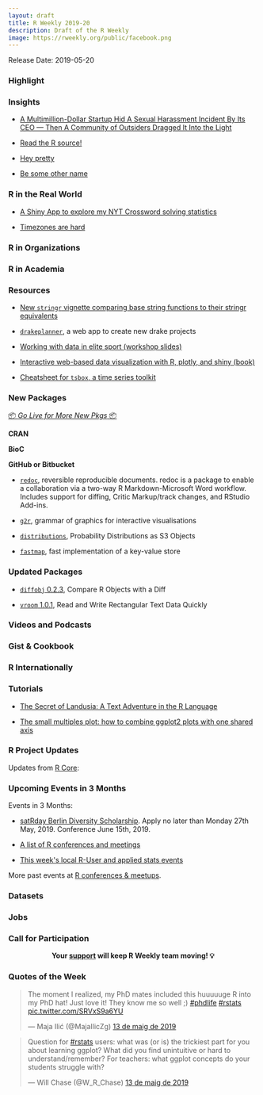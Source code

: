 ```yaml
---
layout: draft
title: R Weekly 2019-20
description: Draft of the R Weekly
image: https://rweekly.org/public/facebook.png
---
```


Release Date: 2019-05-20

###  Highlight



### Insights

+ [A Multimillion-Dollar Startup Hid A Sexual Harassment Incident By Its CEO — Then A Community of Outsiders Dragged It Into the Light](https://www.buzzfeednews.com/article/daveyalba/datacamp-sexual-harassment-metoo-tech-startup)

+ [Read the R source!](https://blog.r-hub.io/2019/05/14/read-the-source/)

+ [Hey pretty](https://djnavarro.net/post/hey-pretty/)

+ [Be some other name](https://djnavarro.net/post/be-some-other-name/)

### R in the Real World

+ [A Shiny App to explore my NYT Crossword solving statistics](https://aschep.shinyapps.io/crosswordapp/)

+ [Timezones are hard](http://www.citizen-statistician.org/2019/05/timezones-are-hard/)


###  R in Organizations



###  R in Academia



###  Resources

+ [New `stringr` vignette comparing base string functions to their stringr equivalents](https://stringr.tidyverse.org/articles/from-base.html)

+ [`drakeplanner`](https://github.com/wlandau/drakeplanner), a web app to create new drake projects

+ [Working with data in elite sport (workshop slides)](https://jacquietran.github.io/2019_may_rladies_akl/R/#1)

+ [Interactive web-based data visualization with R, plotly, and shiny (book)](https://plotly-r.com/)

+ [Cheatsheet for `tsbox`, a time series toolkit](https://github.com/rstudio/cheatsheets/raw/master/tsbox.pdf)

###  New Packages

<p class="added-hostname"><a href="https://rweekly.org/live" target="_blank" class="externalLink">📦 <i>Go Live for More New Pkgs</i> 📦</a></p>

**CRAN**



**BioC**

**GitHub or Bitbucket**

+ [`redoc`](https://noamross.github.io/redoc/), reversible reproducible documents. redoc is a package to enable a collaboration via a two-way R Markdown-Microsoft Word workflow. Includes support for diffing, Critic Markup/track changes, and RStudio Add-ins.

+ [`g2r`](https://g2r.dev/), grammar of graphics for interactive visualisations

+ [`distributions`](https://alexpghayes.github.io/distributions/), Probability Distributions as S3 Objects

+ [`fastmap`](https://r-lib.github.io/fastmap/), fast implementation of a key-value store

### Updated Packages

+ [`diffobj` 0.2.3](https://github.com/brodieG/diffobj), Compare R Objects with a Diff 

+ [`vroom` 1.0.1](http://vroom.r-lib.org/news/index.html#vroom-1-0-1), Read and Write Rectangular Text Data Quickly


###  Videos and Podcasts



### Gist & Cookbook



### R Internationally



###  Tutorials

+ [The Secret of Landusia: A Text Adventure in the R Language](https://lucidmanager.org/text-adventure/)

+ [The small multiples plot: how to combine ggplot2 plots with one shared axis](https://aosmith.rbind.io/2019/05/13/small-multiples-plot/)

<!--<div class="post-more-begi
n></div><div class="post-more-end"></div>-->

###  R Project Updates

Updates from [R Core](http://developer.r-project.org/blosxom.cgi/R-devel/NEWS):


###  Upcoming Events in 3 Months

Events in 3 Months:

+ [satRday Berlin Diversity Scholarship](https://berlin2019.satrdays.org/scholarships/). Apply no later than Monday 27th May, 2019. Conference June 15th, 2019.

+ [A list of R conferences and meetings](https://jumpingrivers.github.io/meetingsR/events.html)

+ [This week's local R-User and applied stats events](https://community.rstudio.com/c/irl)

More past events at [R conferences & meetups](https://conf.rweekly.org).

### Datasets




### Jobs




###  Call for Participation


<p class="hide-support added-hostname support-rweekly" style="text-align: center;font-weight: bold;">Your <a class="non-visited externalLink" href="https://www.patreon.com/rweekly" onclick="pas(this)">support</a> will keep R Weekly team moving! 💡</p>

###  Quotes of the Week

<blockquote class="twitter-tweet" data-lang="ca"><p lang="en" dir="ltr">The moment I realized, my PhD mates included this huuuuuge R into my PhD hat! Just love it! They know me so well ;) <a href="https://twitter.com/hashtag/phdlife?src=hash&amp;ref_src=twsrc%5Etfw">#phdlife</a> <a href="https://twitter.com/hashtag/rstats?src=hash&amp;ref_src=twsrc%5Etfw">#rstats</a> <a href="https://t.co/SRVxS9a6YU">pic.twitter.com/SRVxS9a6YU</a></p>&mdash; Maja Ilić (@MajaIlicZg) <a href="https://twitter.com/MajaIlicZg/status/1127932778429997058?ref_src=twsrc%5Etfw">13 de maig de 2019</a></blockquote>

<blockquote class="twitter-tweet" data-lang="ca"><p lang="en" dir="ltr">Question for <a href="https://twitter.com/hashtag/rstats?src=hash&amp;ref_src=twsrc%5Etfw">#rstats</a> users: what was (or is) the trickiest part for you about learning ggplot? What did you find unintuitive or hard to understand/remember? For teachers: what ggplot concepts do your students struggle with?</p>&mdash; Will Chase (@W_R_Chase) <a href="https://twitter.com/W_R_Chase/status/1127952758877802497?ref_src=twsrc%5Etfw">13 de maig de 2019</a></blockquote>

